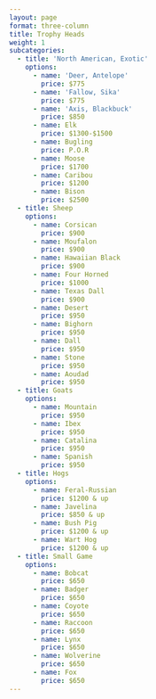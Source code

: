 ```yaml
---
layout: page
format: three-column
title: Trophy Heads
weight: 1
subcategories:
  - title: 'North American, Exotic'
    options:
      - name: 'Deer, Antelope'
        price: $775
      - name: 'Fallow, Sika'
        price: $775
      - name: 'Axis, Blackbuck'
        price: $850
      - name: Elk
        price: $1300-$1500
      - name: Bugling
        price: P.O.R
      - name: Moose
        price: $1700
      - name: Caribou
        price: $1200
      - name: Bison
        price: $2500
  - title: Sheep
    options:
      - name: Corsican
        price: $900
      - name: Moufalon
        price: $900
      - name: Hawaiian Black
        price: $900
      - name: Four Horned
        price: $1000
      - name: Texas Dall
        price: $900
      - name: Desert
        price: $950
      - name: Bighorn
        price: $950
      - name: Dall
        price: $950
      - name: Stone
        price: $950
      - name: Aoudad
        price: $950
  - title: Goats
    options:
      - name: Mountain
        price: $950
      - name: Ibex
        price: $950
      - name: Catalina
        price: $950
      - name: Spanish
        price: $950
  - title: Hogs
    options:
      - name: Feral-Russian
        price: $1200 & up
      - name: Javelina
        price: $850 & up
      - name: Bush Pig
        price: $1200 & up
      - name: Wart Hog
        price: $1200 & up
  - title: Small Game
    options:
      - name: Bobcat
        price: $650
      - name: Badger
        price: $650
      - name: Coyote
        price: $650
      - name: Raccoon
        price: $650
      - name: Lynx
        price: $650
      - name: Wolverine
        price: $650
      - name: Fox
        price: $650
---
```


